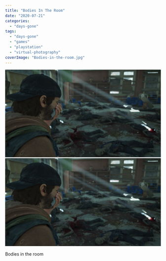 ```yaml
---
title: "Bodies In The Room"
date: "2020-07-21"
categories: 
  - "days-gone"
tags: 
  - "days-gone"
  - "games"
  - "playstation"
  - "virtual-photography"
coverImage: "Bodies-in-the-room.jpg"
---
```


[![](images/Bodies-in-the-room.jpg)](images/Bodies-in-the-room.jpg)
[![](images/Bodies-in-the-room.jpg)](images/Bodies-in-the-room.jpg)

Bodies in the room

